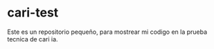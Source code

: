 # cari-test
Este es un repositorio pequeño, para mostrear mi codigo en la prueba tecnica de cari ia.
